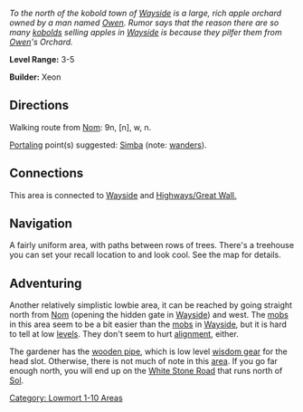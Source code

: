 *To the north of the kobold town of
[Wayside](:Category:_Wayside "wikilink") is a large, rich apple orchard
owned by a man named [Owen](Owen_The_Orchard-Owner "wikilink"). Rumor
says that the reason there are so many [kobolds](Kobolds "wikilink")
selling apples in [Wayside](:Category:_Wayside "wikilink") is because
they pilfer them from [Owen](Owen_The_Orchard-Owner "wikilink")'s
Orchard.*

**Level Range:** 3-5

**Builder:** Xeon

## Directions

Walking route from [Nom](Nom "wikilink"): 9n, \[n\], w, n.

[Portaling](Portal "wikilink") point(s) suggested:
[Simba](Simba_The_Apple_Picker "wikilink") (note:
[wanders](Wandering_Mobs "wikilink")).

## Connections

This area is connected to [Wayside](:Category:_Wayside "wikilink") and
[Highways/Great Wall.](:Category:_Highways/Great_Wall "wikilink")

## Navigation

A fairly uniform area, with paths between rows of trees. There's a
treehouse you can set your recall location to and look cool. See the map
for details.

## Adventuring

Another relatively simplistic lowbie area, it can be reached by going
straight north from [Nom](Nom "wikilink") (opening the hidden gate in
[Wayside](:Category:_Wayside "wikilink")) and west. The
[mobs](:Category:_Mobs "wikilink") in this area seem to be a bit easier
than the [mobs](:Category:_Mobs "wikilink") in
[Wayside](:Category:_Wayside "wikilink"), but it is hard to tell at low
[levels](Level "wikilink"). They don't seem to hurt
[alignment](Alignment "wikilink"), either.

The gardener has the [wooden pipe](Wooden_Pipe "wikilink"), which is low
level [wisdom gear](:Category:_Wis_Gear "wikilink") for the head slot.
Otherwise, there is not much of note in this
[area](:Category:_Areas "wikilink"). If you go far enough north, you
will end up on the [White Stone
Road](:Category:_Highways/Great_Wall "wikilink") that runs north of
[Sol](Sol "wikilink").

[Category: Lowmort 1-10 Areas](Category:_Lowmort_1-10_Areas "wikilink")
